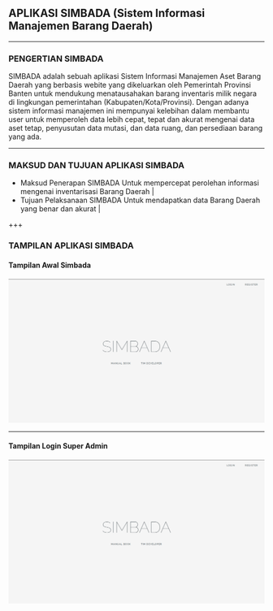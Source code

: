 ## APLIKASI SIMBADA (Sistem Informasi Manajemen Barang Daerah)

---

### PENGERTIAN SIMBADA
SIMBADA adalah sebuah aplikasi Sistem Informasi Manajemen Aset Barang Daerah yang berbasis webite
yang dikeluarkan oleh Pemerintah Provinsi Banten untuk mendukung menatausahakan barang inventaris
milik negara di lingkungan pemerintahan (Kabupaten/Kota/Provinsi). Dengan adanya sistem informasi
manajemen ini mempunyai kelebihan dalam membantu user untuk memperoleh data lebih cepat, tepat
dan akurat mengenai data aset tetap, penyusutan data mutasi, dan data ruang, dan persediaan barang
yang ada.

---

### MAKSUD DAN TUJUAN APLIKASI SIMBADA
- Maksud Penerapan SIMBADA Untuk mempercepat perolehan informasi mengenai inventarisasi Barang Daerah |
- Tujuan Pelaksanaan SIMBADA Untuk mendapatkan data Barang Daerah yang benar dan akurat |

+++

### TAMPILAN APLIKASI SIMBADA

#### Tampilan Awal Simbada
![Tampilan Awal Simbada](/assets/images/00-tampilan-awal.png)

---

#### Tampilan Login Super Admin
![Tampilan Login Super Admin](/assets/images/00-tampilan-awal.png)

